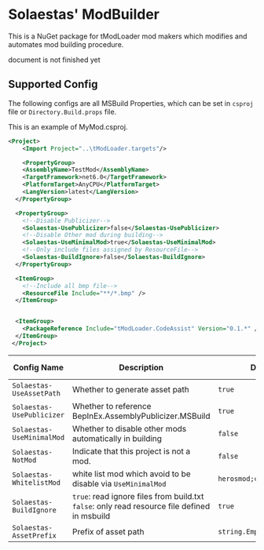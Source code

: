 ﻿# Solaestas' ModBuilder

This is a NuGet package for tModLoader mod makers which modifies and automates mod building procedure.

document is not finished yet

## Supported Config

The following configs are all MSBuild Properties, which can be set in `csproj` file or `Directory.Build.props` file.

This is an example of MyMod.csproj.

```xml
<Project>
	<Import Project="..\tModLoader.targets"/>

	<PropertyGroup>
    <AssemblyName>TestMod</AssemblyName>
    <TargetFramework>net6.0</TargetFramework>
    <PlatformTarget>AnyCPU</PlatformTarget>
    <LangVersion>latest</LangVersion>
  </PropertyGroup>

  <PropertyGroup>
    <!--Disable Publicizer-->
    <Solaestas-UsePublicizer>false</Solaestas-UsePublicizer>
    <!--Disable Other mod during building-->
    <Solaestas-UseMinimalMod>true</Solaestas-UseMinimalMod>
    <!--Only include files assigned by ResourceFile-->
    <Solaestas-BuildIgnore>false</Solaestas-BuildIgnore>
  </PropertyGroup>

  <ItemGroup>
    <!--Include all bmp file-->
    <ResourceFile Include="**/*.bmp" />
  </ItemGroup>


  <ItemGroup>
    <PackageReference Include="tModLoader.CodeAssist" Version="0.1.*" />
  </ItemGroup>
 </Project>
```

| Config Name               | Description                                                                                     | Default Value                   | Optional Values   |
| ------------------------- | ----------------------------------------------------------------------------------------------- | ------------------------------- | ----------------- |
| `Solaestas-UseAssetPath`  | Whether to generate asset path                                                                  | `true`                          | `true` or `false` |
| `Solaestas-UsePublicizer` | Whether to reference BepInEx.AssemblyPublicizer.MSBuild                                         | `true`                          | `true` or `false` |
| `Solaestas-UseMinimalMod` | Whether to disable other mods automatically in building                                         | `false`                         | `true` or `false` |
| `Solaestas-NotMod`        | Indicate that this project is not a mod.                                                        | `false`                         | `true` or `false` |
| `Solaestas-WhitelistMod`  | white list mod which avoid to be disable via `UseMinimalMod`                                    | `herosmod;cheatsheet;dragonlen` | `[Mod Name]`      |
| `Solaestas-BuildIgnore`   | `true`: read ignore files from build.txt<br>`false`: only read resource file defined in msbuild | `true`                          | `true` or `false` |
| `Solaestas-AssetPrefix`   | Prefix of asset path                                                                            | `string.Empty`                  | `[string]`        |
